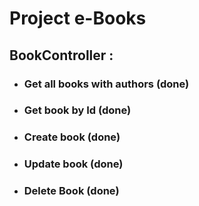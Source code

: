 # Project e-Books 
## BookController : 
- ### Get all books with authors (done)
- ### Get book by Id (done)
- ### Create book (done)
- ### Update book (done)
- ### Delete Book (done)
